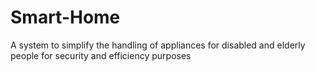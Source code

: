 # Smart-Home
A system to simplify the handling of appliances for disabled and elderly people for security and efficiency purposes
